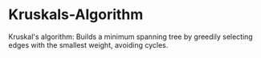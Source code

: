 # Kruskals-Algorithm
Kruskal's algorithm: Builds a minimum spanning tree by greedily selecting edges with the smallest weight, avoiding cycles.
